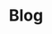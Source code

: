 ---
title: Blog
hero:
  heading: Our Blogs.
  subheading: We Ensure Quality Design.
  image: /images/header/blog-folding-img.jpg
url: /blog/
---
